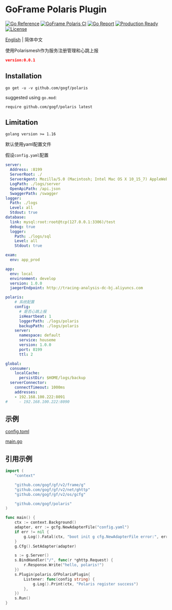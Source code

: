 # GoFrame Polaris Plugin

[![Go Reference](https://pkg.go.dev/badge/github.com/gogf/polaris.svg)](https://pkg.go.dev/github.com/gogf/polaris)
[![GoFrame Polaris CI](https://github.com/gogf/polaris/actions/workflows/go.yml/badge.svg)](https://github.com/gogf/polaris/actions/workflows/go.yml)
[![Go Report](https://goreportcard.com/badge/github.com/gogf/polaris?v=1)](https://goreportcard.com/report/github.com/gogf/polaris)
[![Production Ready](https://img.shields.io/badge/production-ready-blue.svg)](https://github.com/gogf/polaris)
[![License](https://img.shields.io/github/license/gogf/polaris.svg?style=flat)](https://github.com/gogf/polaris)

[English](README.MD) | 简体中文

使用Polarismesh作为服务注册管理和心跳上报

```json
version:0.0.1
```

## Installation
```
go get -u -v github.com/gogf/polaris
```
suggested using `go.mod`:
```
require github.com/gogf/polaris latest
```

## Limitation
```
golang version >= 1.16
```

默认使用yaml配置文件

假设`config.yaml`配置
```yaml
server:
  Address: :8199
  ServerRoot: ./
  ServerAgent: Mozilla/5.0 (Macintosh; Intel Mac OS X 10_15_7) AppleWebKit/537.36 (KHTML, like Gecko) Chrome/96.0.4664.55 Safari/537.36
  LogPath: ./logs/server
  OpenApiPath: /api.json
  SwaggerPath: /swagger
logger:
  Path: ./logs
  Level: all
  Stdout: true
database:
  link: mysql:root:root@tcp(127.0.0.1:3306)/test
  debug: true
  logger:
    Path: ./logs/sql
    Level: all
    Stdout: true

exam:
  env: app_prod

app:
  env: local
  environment: develop
  version: 1.0.0
  jaegerEndpoint: http://tracing-analysis-dc-bj.aliyuncs.com

polaris:
    # 系统配置
    config:
      # 是否心跳上报
      isHeartbeat: 1
      loggerPath: ./logs/polaris
      backupPath: ./logs/polaris
    server:
      namespace: default
      service: houseme
      version: 1.0.0
      port: 8199
      ttl: 2

global:
  consumer:
    localCache:
      persistDir: $HOME/logs/backup
  serverConnector:
    connectTimeout: 1000ms
    addresses:
    - 192.168.100.222:8091
#     - 192.168.100.222:8090
```

## 示例

[config.toml](example/config.yaml)

[main.go](example/main.go)

## 引用示例

```go
import (
	"context"

	"github.com/gogf/gf/v2/frame/g"
	"github.com/gogf/gf/v2/net/ghttp"
	"github.com/gogf/gf/v2/os/gcfg"

	"github.com/gogf/polaris"
)

func main() {
	ctx := context.Background()
	adapter, err := gcfg.NewAdapterFile("config.yaml")
	if err != nil {
		g.Log().Fatal(ctx, "boot init g cfg.NewAdapterFile error:", err)
	}
	g.Cfg().SetAdapter(adapter)

	s := g.Server()
	s.BindHandler("/", func(r *ghttp.Request) {
		r.Response.Write("hello, polaris!")
	})
	s.Plugin(polaris.GfPolarisPlugin{
		Listener: func(config string) {
			g.Log().Print(ctx, "Polaris register success")
		},
	})
	s.Run()
}

```

